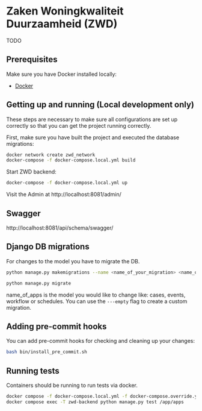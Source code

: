 # Zaken Woningkwaliteit Duurzaamheid (ZWD)
TODO

## Prerequisites

Make sure you have Docker installed locally:

- [Docker](https://docs.docker.com/docker-for-mac/install/)

## Getting up and running (Local development only)

These steps are necessary to make sure all configurations are set up correctly so that you can get the project running correctly.

First, make sure you have built the project and executed the database migrations:

```bash
docker network create zwd_network
docker-compose -f docker-compose.local.yml build
```

Start ZWD backend:

```bash
docker-compose -f docker-compose.local.yml up
```

Visit the Admin at http://localhost:8081/admin/

## Swagger

http://localhost:8081/api/schema/swagger/

## Django DB migrations

For changes to the model you have to migrate the DB.

```bash
python manage.py makemigrations --name <name_of_your_migration> <name_of_apps>

python manage.py migrate
```

name_of_apps is the model you would like to change like: cases, events, workflow or schedules.
You can use the `---empty` flag to create a custom migration.

## Adding pre-commit hooks

You can add pre-commit hooks for checking and cleaning up your changes:

```bash
bash bin/install_pre_commit.sh
```


## Running tests

Containers should be running to run tests via docker.

```bash
docker compose -f docker-compose.local.yml -f docker-compose.override.yml up -d
docker compose exec -T zwd-backend python manage.py test /app/apps
```
